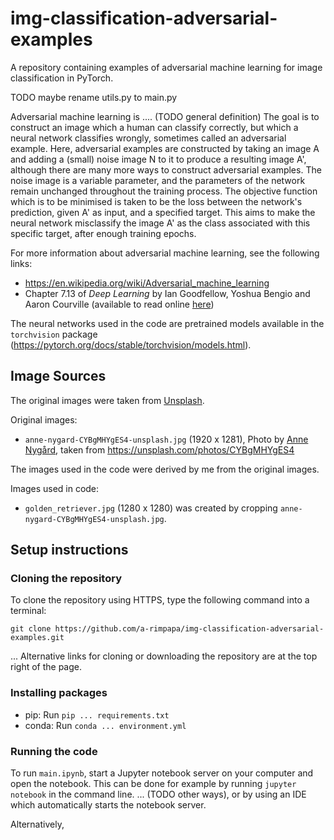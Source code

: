 # img-classification-adversarial-examples
A repository containing examples of adversarial machine learning for image classification in PyTorch.

TODO maybe rename utils.py to main.py

Adversarial machine learning is .... (TODO general definition) The goal is to construct an image which a human can classify correctly, but which a neural network classifies wrongly, sometimes called an adversarial example. Here, adversarial examples are constructed by taking an image A and adding a (small) noise image N to it to produce a resulting image A', although there are many more ways to construct adversarial examples. The noise image is a variable parameter, and the parameters of the network remain unchanged throughout the training process. The objective function which is to be minimised is taken to be the loss between the network's prediction, given A' as input, and a specified target. This aims to make the neural network misclassify the image A' as the class associated with this specific target, after enough training epochs.

For more information about adversarial machine learning, see the following links:
- https://en.wikipedia.org/wiki/Adversarial_machine_learning
- Chapter 7.13 of _Deep Learning_ by Ian Goodfellow, Yoshua Bengio and Aaron Courville (available to read online [here](https://www.deeplearningbook.org/))

The neural networks used in the code are pretrained models available in the `torchvision` package (https://pytorch.org/docs/stable/torchvision/models.html).

## Image Sources

The original images were taken from [Unsplash](https://unsplash.com/).

Original images:
- `anne-nygard-CYBgMHYgES4-unsplash.jpg` (1920 x 1281), Photo by [Anne Nygård](https://unsplash.com/@polarmermaid), taken from https://unsplash.com/photos/CYBgMHYgES4

The images used in the code were derived by me from the original images.

Images used in code:
- `golden_retriever.jpg` (1280 x 1280) was created by cropping `anne-nygard-CYBgMHYgES4-unsplash.jpg`.

## Setup instructions
### Cloning the repository

To clone the repository using HTTPS, type the following command into a terminal:
```
git clone https://github.com/a-rimpapa/img-classification-adversarial-examples.git
```

... Alternative links for cloning or downloading the repository are at the top right of the page.

### Installing packages

* pip: Run `pip ... requirements.txt`
* conda: Run `conda ... environment.yml`

### Running the code

To run `main.ipynb`, start a Jupyter notebook server on your computer and open the notebook. This can be done for example by running `jupyter notebook` in the command line. ... (TODO other ways), or by using an IDE which automatically starts the notebook server.

Alternatively, 
